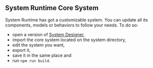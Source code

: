 ## System Runtime Core System

System Runtime has got a customizable system. You can update all its components, models or behaviors to follow your needs. To do so:

* open a version of [System Designer](https://designfirst.io/systemdesigner/),
* import the core system located on the system directory,
* edit the system you want,
* export it,
* save it in the same place and
* run `npm run build`.